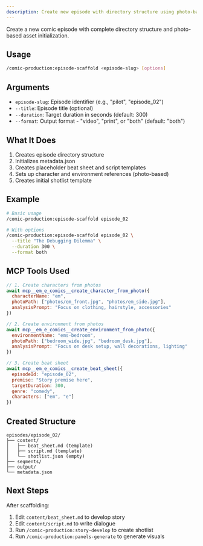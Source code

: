 ```yaml
---
description: Create new episode with directory structure using photo-based character/environment creation. Activates comic-director and episode-manager agents.
---
```


Create a new comic episode with complete directory structure and photo-based asset initialization.

## Usage

```bash
/comic-production:episode-scaffold <episode-slug> [options]
```

## Arguments

- `episode-slug`: Episode identifier (e.g., "pilot", "episode_02")
- `--title`: Episode title (optional)
- `--duration`: Target duration in seconds (default: 300)
- `--format`: Output format - "video", "print", or "both" (default: "both")

## What It Does

1. Creates episode directory structure
2. Initializes metadata.json
3. Creates placeholder beat sheet and script templates
4. Sets up character and environment references (photo-based)
5. Creates initial shotlist template

## Example

```bash
# Basic usage
/comic-production:episode-scaffold episode_02

# With options
/comic-production:episode-scaffold episode_02 \
  --title "The Debugging Dilemma" \
  --duration 300 \
  --format both
```

## MCP Tools Used

```javascript
// 1. Create characters from photos
await mcp__em_e_comics__create_character_from_photo({
  characterName: "em",
  photoPath: ["photos/em_front.jpg", "photos/em_side.jpg"],
  analysisPrompt: "Focus on clothing, hairstyle, accessories"
})

// 2. Create environment from photos
await mcp__em_e_comics__create_environment_from_photo({
  environmentName: "ems-bedroom",
  photoPath: ["bedroom_wide.jpg", "bedroom_desk.jpg"],
  analysisPrompt: "Focus on desk setup, wall decorations, lighting"
})

// 3. Create beat sheet
await mcp__em_e_comics__create_beat_sheet({
  episodeId: "episode_02",
  premise: "Story premise here",
  targetDuration: 300,
  genre: "comedy",
  characters: ["em", "e"]
})
```

## Created Structure

```
episodes/episode_02/
├── content/
│   ├── beat_sheet.md (template)
│   ├── script.md (template)
│   └── shotlist.json (empty)
├── segments/
├── output/
└── metadata.json
```

## Next Steps

After scaffolding:
1. Edit `content/beat_sheet.md` to develop story
2. Edit `content/script.md` to write dialogue
3. Run `/comic-production:story-develop` to create shotlist
4. Run `/comic-production:panels-generate` to generate visuals
